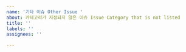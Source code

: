 ```yaml
---
name: '기타 이슈 Other Issue '
about: 카테고리가 지정되지 않은 이슈 Issue Category that is not listed
title: ''
labels: ''
assignees: ''

---
```



